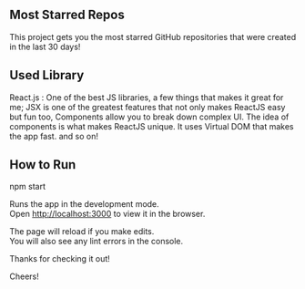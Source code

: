 ## Most Starred Repos

This project gets you the most starred GitHub repositories that were created in the last 30 days!

## Used Library

React.js : One of the best JS libraries, a few things that makes it great for me; JSX is one of the greatest features that not only makes ReactJS easy but fun too, Components allow you to break down complex UI. The idea of components is what makes ReactJS unique. It uses Virtual DOM that makes the app fast. and so on!

## How to Run

npm start

Runs the app in the development mode.<br>
Open [http://localhost:3000](http://localhost:3000) to view it in the browser.

The page will reload if you make edits.<br>
You will also see any lint errors in the console.

Thanks for checking it out!

Cheers!